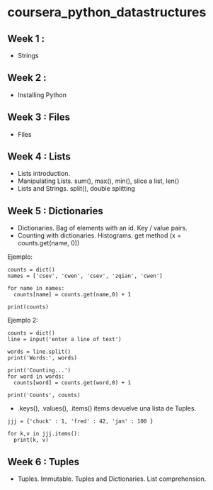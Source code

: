 # coursera_python_datastructures

## Week 1 :

- Strings

## Week 2 :

- Installing Python

## Week 3 : Files

- Files

## Week 4 : Lists

- Lists introduction.
- Manipulating Lists. sum(), max(), min(), slice a list, len()
- Lists and Strings. split(), double splitting


## Week 5 : Dictionaries

- Dictionaries. Bag of elements with an id. Key / value pairs.
- Counting with dictionaries. Histograms. get method (x = counts.get(name, 0))

Ejemplo:
```
counts = dict()
names = ['csev', 'cwen', 'csev', 'zqian', 'cwen']

for name in names:
  counts[name] = counts.get(name,0) + 1

print(counts)
```

Ejemplo 2:
```
counts = dict()
line = input('enter a line of text')

words = line.split()
print('Words:', words)

print('Counting...')
for word in words:
  counts[word] = counts.get(word,0) + 1

print('Counts', counts)
```

- .keys(), .values(), .items() items devuelve una lista de Tuples.

```
jjj = {'chuck' : 1, 'fred' : 42, 'jan' : 100 }

for k,v in jjj.items():
  print(k, v)
```  

## Week 6 : Tuples

- Tuples. Immutable. Tuples and Dictionaries. List comprehension.


